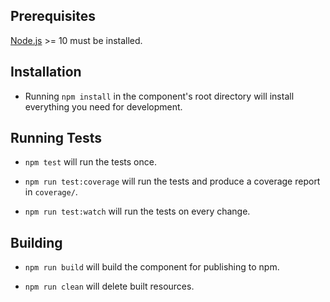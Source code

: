 ## Prerequisites

[Node.js](http://nodejs.org/) >= 10 must be installed.

## Installation

- Running `npm install` in the component's root directory will install everything you need for development.

## Running Tests

- `npm test` will run the tests once.

- `npm run test:coverage` will run the tests and produce a coverage report in `coverage/`.

- `npm run test:watch` will run the tests on every change.

## Building

- `npm run build` will build the component for publishing to npm.

- `npm run clean` will delete built resources.
